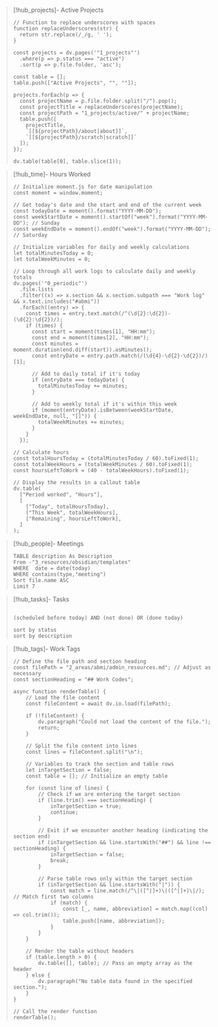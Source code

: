 
> [!hub_projects]- Active Projects
> ```dataviewjs
> // Function to replace underscores with spaces
> function replaceUnderscores(str) {
>   return str.replace(/_/g, ' ');
> }
> 
> const projects = dv.pages('"1_projects"')
>   .where(p => p.status === "active")
>   .sort(p => p.file.folder, 'asc');
> 
> const table = [];
> table.push(["Active Projects", "", ""]);
> 
> projects.forEach(p => {
>   const projectName = p.file.folder.split("/").pop();
>   const projectTitle = replaceUnderscores(projectName);
>   const projectPath = "1_projects/active/" + projectName;
>   table.push([
>     projectTitle,
>     `[[${projectPath}/about|about]]`,
>     `[[${projectPath}/scratch|scratch]]`
>   ]);
> });
> 
> dv.table(table[0], table.slice(1));
> ```

> [!hub_time]- Hours Worked
> ```dataviewjs
> // Initialize moment.js for date manipulation
> const moment = window.moment;
> 
> // Get today's date and the start and end of the current week
> const todayDate = moment().format("YYYY-MM-DD");
> const weekStartDate = moment().startOf("week").format("YYYY-MM-DD"); // Sunday
> const weekEndDate = moment().endOf("week").format("YYYY-MM-DD"); // Saturday
> 
> // Initialize variables for daily and weekly calculations
> let totalMinutesToday = 0;
> let totalWeekMinutes = 0;
> 
> // Loop through all work logs to calculate daily and weekly totals
> dv.pages('"0_periodic"')
>   .file.lists
>   .filter((x) => x.section && x.section.subpath === "Work log" && x.text.includes("#abmi"))
>   .forEach((entry) => {
>     const times = entry.text.match(/^(\d{2}:\d{2})-(\d{2}:\d{2})/);
>     if (times) {
>       const start = moment(times[1], "HH:mm");
>       const end = moment(times[2], "HH:mm");
>       const minutes = moment.duration(end.diff(start)).asMinutes();
>       const entryDate = entry.path.match(/(\d{4}-\d{2}-\d{2})/)[1];
> 
>       // Add to daily total if it's today
>       if (entryDate === todayDate) {
>         totalMinutesToday += minutes;
>       }
> 
>       // Add to weekly total if it's within this week
>       if (moment(entryDate).isBetween(weekStartDate, weekEndDate, null, "[]")) {
>         totalWeekMinutes += minutes;
>       }
>     }
>   });
> 
> // Calculate hours
> const totalHoursToday = (totalMinutesToday / 60).toFixed(1);
> const totalWeekHours = (totalWeekMinutes / 60).toFixed(1);
> const hoursLeftToWork = (40 - totalWeekHours).toFixed(1);
> 
> // Display the results in a callout table
> dv.table(
>   ["Period worked", "Hours"],
>   [
>     ["Today", totalHoursToday],
>     ["This Week", totalWeekHours],
>     ["Remaining", hoursLeftToWork],
>   ]
> );
> 
> ```

> [!hub_people]- Meetings
> ```dataview  
> TABLE description As Description 
> From -"3_resources/obsidian/templates" 
> WHERE  date = date(today)
> WHERE contains(type,"meeting")
> Sort file.name ASC
> Limit 7  
> ```

> [!hub_tasks]- Tasks
> ```tasks
> 
> (scheduled before today) AND (not done) OR (done today)
> 
> sort by status
> sort by description
> 
> ```

> [!hub_tags]- Work Tags
> ```dataviewjs
> // Define the file path and section heading
> const filePath = "2_areas/abmi/admin_resources.md"; // Adjust as necessary
> const sectionHeading = "## Work Codes";
> 
> async function renderTable() {
>     // Load the file content
>     const fileContent = await dv.io.load(filePath);
> 
>     if (!fileContent) {
>         dv.paragraph("Could not load the content of the file.");
>         return;
>     }
> 
>     // Split the file content into lines
>     const lines = fileContent.split("\n");
> 
>     // Variables to track the section and table rows
>     let inTargetSection = false;
>     const table = []; // Initialize an empty table
> 
>     for (const line of lines) {
>         // Check if we are entering the target section
>         if (line.trim() === sectionHeading) {
>             inTargetSection = true;
>             continue;
>         }
> 
>         // Exit if we encounter another heading (indicating the section end)
>         if (inTargetSection && line.startsWith("##") && line !== sectionHeading) {
>             inTargetSection = false;
>             break;
>         }
> 
>         // Parse table rows only within the target section
>         if (inTargetSection && line.startsWith("|")) {
>             const match = line.match(/^\|([^|]+)\|([^|]+)\|/); // Match first two columns
>             if (match) {
>                 const [_, name, abbreviation] = match.map((col) => col.trim());
>                 table.push([name, abbreviation]);
>             }
>         }
>     }
> 
>     // Render the table without headers
>     if (table.length > 0) {
>         dv.table([], table); // Pass an empty array as the header
>     } else {
>         dv.paragraph("No table data found in the specified section.");
>     }
> }
> 
> // Call the render function
> renderTable();
> 
> ```
